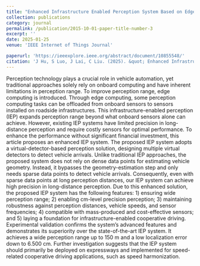```yaml
---
title: "Enhanced Infrastructure Enabled Perception System Based on Edge Computing"
collection: publications
category: journal
permalink: /publication/2015-10-01-paper-title-number-3
excerpt: ''
date: 2025-01-25
venue: 'IEEE Internet of Things Journal'

paperurl: 'https://ieeexplore.ieee.org/abstract/document/10855548/'
citation: 'J Hu, S Luo, J Lai, C Liu. (2025). &quot; Enhanced Infrastructure Enabled Perception System Based on Edge Computing.&quot; <i>IEEE Internet of Things Journal</i>. vol. 12, no. 11, pp. 16493-16510, 1 June1, 2025, doi: 10.1109/JIOT.2025.3532317.'
---
```


Perception technology plays a crucial role in vehicle automation, yet traditional approaches solely rely on onboard computing and have inherent limitations in perception range. To improve perception range, edge computing is introduced. Through edge computing, some perception computing tasks can be offloaded from onboard sensors to sensors installed on roadside infrastructures. This infrastructure-enabled perception (IEP) expands perception range beyond what onboard sensors alone can achieve. However, existing IEP systems have limited precision in long-distance perception and require costly sensors for optimal performance. To enhance the performance without significant financial investment, this article proposes an enhanced IEP system. The proposed IEP system adopts a virtual-detector-based perception solution, designing multiple virtual detectors to detect vehicle arrivals. Unlike traditional IEP approaches, the proposed system does not rely on dense data points for estimating vehicle geometry. Instead, it bypasses the geometry-estimation step and only needs sparse data points to detect vehicle arrivals. Consequently, even with sparse data points at long perception distances, our IEP system can achieve high precision in long-distance perception. Due to this enhanced solution, the proposed IEP system has the following features: 1) ensuring wide perception range; 2) enabling cm-level precision perception; 3) maintaining robustness against perception distances, vehicle speeds, and sensor frequencies; 4) compatible with mass-produced and cost-effective sensors; and 5) laying a foundation for infrastructure-enabled cooperative driving. Experimental validation confirms the system’s advanced features and demonstrates its superiority over the state-of-the-art IEP system. It achieves a wide perception range up to 150 m and a low localization error down to 6.500 cm. Further investigation suggests that the IEP system should primarily be deployed on expressways and implemented for speed-related cooperative driving applications, such as speed harmonization.
